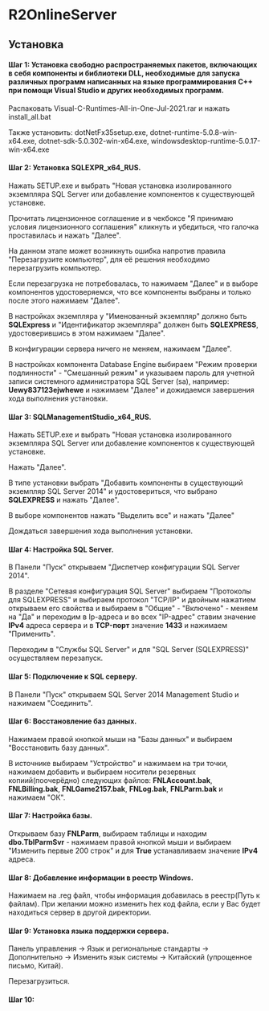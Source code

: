 # R2OnlineServer
## Установка
#### Шаг 1: Установка свободно распространяемых пакетов, включающих в себя компоненты и библиотеки DLL, необходимые для запуска различных программ написанных на языке программирования С++ при помощи Visual Studio и других необходимых программ.
Распаковать Visual-C-Runtimes-All-in-One-Jul-2021.rar и нажать install_all.bat

Также установить: dotNetFx35setup.exe, dotnet-runtime-5.0.8-win-x64.exe, dotnet-sdk-5.0.302-win-x64.exe, windowsdesktop-runtime-5.0.17-win-x64.exe
#### Шаг 2: Установка SQLEXPR_x64_RUS.
Нажать SETUP.exe и выбрать "Новая установка изолированного экземпляра SQL Server или добавление компонентов к существующей установке.

Прочитать лицензионное соглашение и в чекбоксе "Я принимаю условия лицензионного соглашения" кликнуть и убедиться, что галочка проставилась и нажать "Далее".

На данном этапе может возникнуть ошибка напротив правила "Перезагрузите компьютер", для её решения необходимо перезагрузить компьютер.

Если перезагрузка не потребовалась, то нажимаем "Далее" и в выборе компонентов удостоверяемся, что все компоненты выбраны и только после этого нажимаем "Далее".

В настройках экземпляра у "Именованный экземпляр" должно быть **SQLExpress** и "Идентификатор экземпляра" должен быть **SQLEXPRESS**, удостоверившись в этом нажимаем "Далее".

В конфигурации сервера ничего не меняем, нажимаем "Далее".

В настройках компонента Database Engine выбираем "Режим проверки подлинности" - "Смешанный режим" и указываем пароль для учетной записи системного администратора SQL Server (sa), например: **Uewy837123ejwhewe** и нажимаем "Далее" и дожидаемся завершения хода выполнения установки.
#### Шаг 3: SQLManagementStudio_x64_RUS.
Нажать SETUP.exe и выбрать "Новая установка изолированного экземпляра SQL Server или добавление компонентов к существующей установке.

Нажать "Далее".

В типе установки выбрать "Добавить компоненты в существующий экземпляр SQL Server 2014" и удостовериться, что выбрано **SQLEXPRESS** и нажать "Далее".

В выборе компонентов нажать "Выделить все" и нажать "Далее" 

Дождаться завершения хода выполнения установки.
#### Шаг 4: Настройка SQL Server.
В Панели "Пуск" открываем "Диспетчер конфигурации SQL Server 2014".

В разделе "Сетевая конфигурация SQL Server" выбираем "Протоколы для SQLEXPRESS" и выбираем протокол "TCP/IP" и двойным нажатием открываем его свойства и выбираем в "Общие" - "Включено" - меняем на "Да" и переходим в Ip-адреса и во всех "IP-адрес" ставим значение **IPv4** адреса сервера и в **TCP-порт** значение **1433** и нажимаем "Применить".

Переходим в "Службы SQL Server" и для "SQL Server (SQLEXPRESS)" осуществляем перезапуск.

#### Шаг 5: Подключение к SQL серверу.
В Панели "Пуск" открываем SQL Server 2014 Management Studio и нажимаем "Соединить".

#### Шаг 6: Восстановление баз данных.
Нажимаем правой кнопкой мыши на "Базы данных" и выбираем "Восстановить базу данных".

В источнике выбираем "Устройство" и нажимаем на три точки, нажимаем добавить и выбираем носители резервных копиий(поочерёдно) следующих файлов: **FNLAccount.bak**, **FNLBilling.bak**, **FNLGame2157.bak**, **FNLog.bak**, **FNLParm.bak** и нажимаем "ОК". 

#### Шаг 7: Настройка базы.
Открываем базу **FNLParm**, выбираем таблицы и находим **dbo.TblParmSvr** - нажимаем правой кнопкой мыши и выбираем "Изменить первые 200 строк" и для **True** устанавливаем значение **IPv4** адреса.  

#### Шаг 8: Добавление информации в реестр Windows.
Нажимаем на .reg файл, чтобы информация добавилась в реестр(Путь к файлам). При желании можно изменить hex код файла, если у Вас будет находиться сервер в другой директории.

#### Шаг 9: Установка языка поддержки сервера.
Панель управления -> Язык и региональные стандарты -> Дополнительно -> Изменить язык системы -> Китайский (упрощенное письмо, Китай). 

Перезагрузиться.

#### Шаг 10: 
